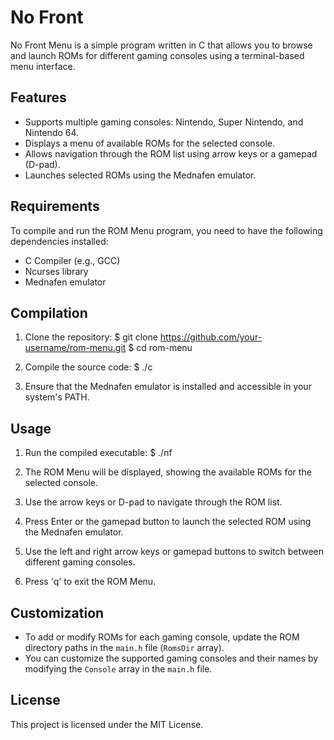 # No Front 

No Front Menu is a simple program written in C that allows you to browse and launch ROMs for different gaming consoles using a terminal-based menu interface.

## Features

- Supports multiple gaming consoles: Nintendo, Super Nintendo, and Nintendo 64.
- Displays a menu of available ROMs for the selected console.
- Allows navigation through the ROM list using arrow keys or a gamepad (D-pad).
- Launches selected ROMs using the Mednafen emulator.

## Requirements

To compile and run the ROM Menu program, you need to have the following dependencies installed:

- C Compiler (e.g., GCC)
- Ncurses library
- Mednafen emulator

## Compilation

1. Clone the repository:
$ git clone https://github.com/your-username/rom-menu.git
$ cd rom-menu


2. Compile the source code:
$ ./c

3. Ensure that the Mednafen emulator is installed and accessible in your system's PATH.

## Usage

1. Run the compiled executable:
$ ./nf

2. The ROM Menu will be displayed, showing the available ROMs for the selected console.

3. Use the arrow keys or D-pad to navigate through the ROM list.

4. Press Enter or the gamepad button to launch the selected ROM using the Mednafen emulator.

5. Use the left and right arrow keys or gamepad buttons to switch between different gaming consoles.

6. Press 'q' to exit the ROM Menu.

## Customization

- To add or modify ROMs for each gaming console, update the ROM directory paths in the `main.h` file (`RomsDir` array).
- You can customize the supported gaming consoles and their names by modifying the `Console` array in the `main.h` file.

## License

This project is licensed under the MIT License.
